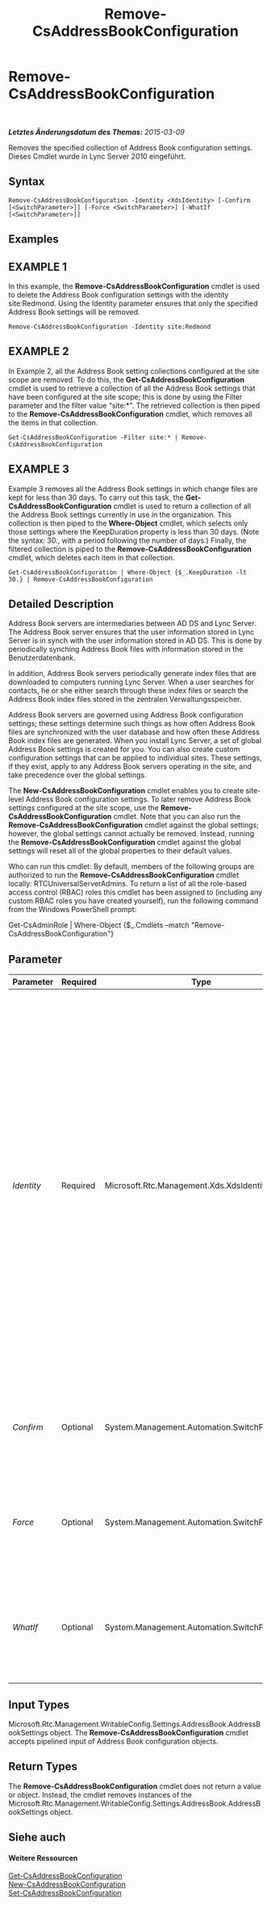﻿---
title: Remove-CsAddressBookConfiguration
TOCTitle: Remove-CsAddressBookConfiguration
ms:assetid: d634abc2-988a-48f9-ad11-903759516082
ms:mtpsurl: https://technet.microsoft.com/de-de/library/Gg398934(v=OCS.15)
ms:contentKeyID: 49295544
ms.date: 05/19/2016
mtps_version: v=OCS.15
ms.translationtype: HT
---

# Remove-CsAddressBookConfiguration

 

_**Letztes Änderungsdatum des Themas:** 2015-03-09_

Removes the specified collection of Address Book configuration settings. Dieses Cmdlet wurde in Lync Server 2010 eingeführt.

## Syntax

    Remove-CsAddressBookConfiguration -Identity <XdsIdentity> [-Confirm [<SwitchParameter>]] [-Force <SwitchParameter>] [-WhatIf [<SwitchParameter>]]

## Examples

## EXAMPLE 1

In this example, the **Remove-CsAddressBookConfiguration** cmdlet is used to delete the Address Book configuration settings with the identity site:Redmond. Using the Identity parameter ensures that only the specified Address Book settings will be removed.

    Remove-CsAddressBookConfiguration -Identity site:Redmond

## EXAMPLE 2

In Example 2, all the Address Book setting collections configured at the site scope are removed. To do this, the **Get-CsAddressBookConfiguration** cmdlet is used to retrieve a collection of all the Address Book settings that have been configured at the site scope; this is done by using the Filter parameter and the filter value "site:\*". The retrieved collection is then piped to the **Remove-CsAddressBookConfiguration** cmdlet, which removes all the items in that collection.

    Get-CsAddressBookConfiguration -Filter site:* | Remove-CsAddressBookConfiguration

## EXAMPLE 3

Example 3 removes all the Address Book settings in which change files are kept for less than 30 days. To carry out this task, the **Get-CsAddressBookConfiguration** cmdlet is used to return a collection of all the Address Book settings currently in use in the organization. This collection is then piped to the **Where-Object** cmdlet, which selects only those settings where the KeepDuration property is less than 30 days. (Note the syntax: 30., with a period following the number of days.) Finally, the filtered collection is piped to the **Remove-CsAddressBookConfiguration** cmdlet, which deletes each item in that collection.

    Get-CsAddressBookConfiguration | Where-Object {$_.KeepDuration -lt 30.} | Remove-CsAddressBookConfiguration

## Detailed Description

Address Book servers are intermediaries between AD DS and Lync Server. The Address Book server ensures that the user information stored in Lync Server is in synch with the user information stored in AD DS. This is done by periodically synching Address Book files with information stored in the Benutzerdatenbank.

In addition, Address Book servers periodically generate index files that are downloaded to computers running Lync Server. When a user searches for contacts, he or she either search through these index files or search the Address Book index files stored in the zentralen Verwaltungsspeicher.

Address Book servers are governed using Address Book configuration settings; these settings determine such things as how often Address Book files are synchronized with the user database and how often these Address Book index files are generated. When you install Lync Server, a set of global Address Book settings is created for you. You can also create custom configuration settings that can be applied to individual sites. These settings, if they exist, apply to any Address Book servers operating in the site, and take precedence over the global settings.

The **New-CsAddressBookConfiguration** cmdlet enables you to create site-level Address Book configuration settings. To later remove Address Book settings configured at the site scope, use the **Remove-CsAddressBookConfiguration** cmdlet. Note that you can also run the **Remove-CsAddressBookConfiguration** cmdlet against the global settings; however, the global settings cannot actually be removed. Instead, running the **Remove-CsAddressBookConfiguration** cmdlet against the global settings will reset all of the global properties to their default values.

Who can run this cmdlet: By default, members of the following groups are authorized to run the **Remove-CsAddressBookConfiguration** cmdlet locally: RTCUniversalServerAdmins. To return a list of all the role-based access control (RBAC) roles this cmdlet has been assigned to (including any custom RBAC roles you have created yourself), run the following command from the Windows PowerShell prompt:

Get-CsAdminRole | Where-Object {$\_.Cmdlets –match "Remove-CsAddressBookConfiguration"}

## Parameter


<table>
<colgroup>
<col style="width: 25%" />
<col style="width: 25%" />
<col style="width: 25%" />
<col style="width: 25%" />
</colgroup>
<thead>
<tr class="header">
<th>Parameter</th>
<th>Required</th>
<th>Type</th>
<th>Description</th>
</tr>
</thead>
<tbody>
<tr class="odd">
<td><p><em>Identity</em></p></td>
<td><p>Required</p></td>
<td><p>Microsoft.Rtc.Management.Xds.XdsIdentity</p></td>
<td><p>Unique identifier for the collection of Address Book configuration settings to be removed. To remove the global collection, use the following syntax: -Identity global. (When you &quot;remove&quot; the global settings you simply reset all the properties to their default values.) To remove a site collection, use syntax similar to this: -Identity site:Redmond. Note that you cannot use wildcards when specifying a policy Identity.</p></td>
</tr>
<tr class="even">
<td><p><em>Confirm</em></p></td>
<td><p>Optional</p></td>
<td><p>System.Management.Automation.SwitchParameter</p></td>
<td><p>Fordert Sie vor der Ausführung des Befehls zum Bestätigen auf.</p></td>
</tr>
<tr class="odd">
<td><p><em>Force</em></p></td>
<td><p>Optional</p></td>
<td><p>System.Management.Automation.SwitchParameter</p></td>
<td><p>Suppresses the display of any non-fatal error message that might occur when running the command.</p></td>
</tr>
<tr class="even">
<td><p><em>WhatIf</em></p></td>
<td><p>Optional</p></td>
<td><p>System.Management.Automation.SwitchParameter</p></td>
<td><p>Beschreibt die Auswirkungen einer Ausführung des Befehls, ohne den Befehl tatsächlich auszuführen.</p></td>
</tr>
</tbody>
</table>


## Input Types

Microsoft.Rtc.Management.WritableConfig.Settings.AddressBook.AddressBookSettings object. The **Remove-CsAddressBookConfiguration** cmdlet accepts pipelined input of Address Book configuration objects.

## Return Types

The **Remove-CsAddressBookConfiguration** cmdlet does not return a value or object. Instead, the cmdlet removes instances of the Microsoft.Rtc.Management.WritableConfig.Settings.AddressBook.AddressBookSettings object.

## Siehe auch

#### Weitere Ressourcen

[Get-CsAddressBookConfiguration](get-csaddressbookconfiguration.md)  
[New-CsAddressBookConfiguration](new-csaddressbookconfiguration.md)  
[Set-CsAddressBookConfiguration](set-csaddressbookconfiguration.md)

